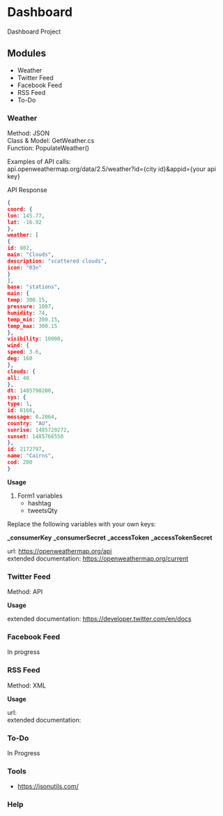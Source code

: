 # Dashboard
Dashboard Project

## Modules
* Weather
* Twitter Feed
* Facebook Feed
* RSS Feed
* To-Do

### Weather
Method: JSON  
Class & Model: GetWeather.cs  
Function: PopulateWeather()

Examples of API calls:  
api.openweathermap.org/data/2.5/weather?id={city id}&appid={your api key}

API Response
```json
{
coord: {
lon: 145.77,
lat: -16.92
},
weather: [
{
id: 802,
main: "Clouds",
description: "scattered clouds",
icon: "03n"
}
],
base: "stations",
main: {
temp: 300.15,
pressure: 1007,
humidity: 74,
temp_min: 300.15,
temp_max: 300.15
},
visibility: 10000,
wind: {
speed: 3.6,
deg: 160
},
clouds: {
all: 40
},
dt: 1485790200,
sys: {
type: 1,
id: 8166,
message: 0.2064,
country: "AU",
sunrise: 1485720272,
sunset: 1485766550
},
id: 2172797,
name: "Cairns",
cod: 200
}
```
**Usage**

1. Form1 variables   
   - hashtag
   - tweetsQty
   
Replace the following variables with your own keys:  

**_consumerKey**
**_consumerSecret**
**_accessToken**
**_accessTokenSecret**

url: https://openweathermap.org/api  
extended documentation: https://openweathermap.org/current


### Twitter Feed
Method: API  

**Usage**  

  
extended documentation: https://developer.twitter.com/en/docs     

### Facebook Feed
In progress

### RSS Feed
Method: XML  

**Usage**  

url:  
extended documentation:   

### To-Do
In Progress



### Tools
* https://jsonutils.com/  

### Help

